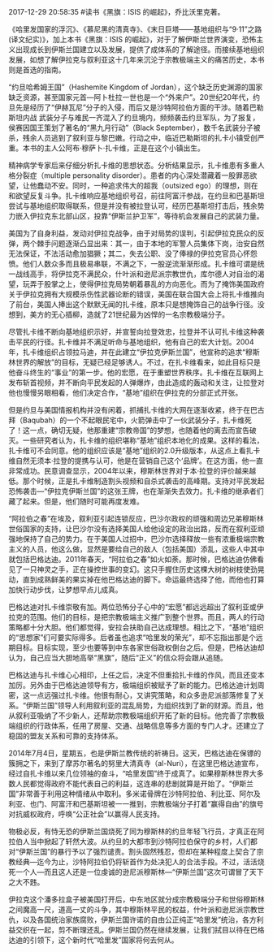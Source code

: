 2017-12-29 20:58:35
#读书《黑旗：ISIS 的崛起》，乔比沃里克著。

《哈里发国家的浮沉》、《慕尼黑的清真寺》、《末日巨塔——基地组织与“9·11”之路 (译文纪实)》，加上本书《黑旗：ISIS 的崛起》，对于了解伊斯兰世界演变，恐怖主义出现成长到伊斯兰国建立以及发展，提供了成体系的了解途径。而接续基地组织发展，如想了解伊拉克与叙利亚这十几年来沉沦于宗教极端主义的痛苦历史，本书则是首选的指南。

“约旦哈希姆王国”（Hashemite Kingdom of Jordan），这个缺乏历史渊源的国家缺乏资源，甚至国家元首—阿卜杜拉一世也是一个“外来户”。20世纪20年代，约旦先是经历了“伊赫瓦尼”分子的入侵，而后又是沙特阿拉伯方面的干涉。随着巴勒斯坦内战 武装分子与难民一齐混入了约旦境内，频频袭击约旦军队，为了报复，侯赛因国王策划了著名的“黑九月行动”（Black September），数千名武装分子被杀，残余人员逃到了叙利亚与黎巴嫩。行动之中，临近巴勒斯坦的扎卡小镇受创严重。本书的主人公阿布·穆萨卜·扎卡维，正是在这个小镇出生。

精神病学专家后来仔细分析扎卡维的思想状态。分析结果显示，扎卡维患有多重人格分裂症（multiple personality disorder）。患者的内心深处潜藏着一股罪恶欲望，让他蠢动不安。同时，一种追求伟大的超我（outsized ego）的理想，则在和欲望反复斗争。扎卡维响应基地组织号召，前往阿富汗参战，在约旦和巴基斯坦尝试与基地组织取得联系，但是并没有被拉登认可，经历巴基斯坦打击后，残余势力嵌入伊拉克东北部山区，投靠“伊斯兰护卫军”，等待机会发展自己的武装力量。

美国为了自身利益，发动对伊拉克战争，由于对局势的误判，引起伊拉克民众的反弹，两个棘手问题逐渐凸显出来：其一，由于本地的军警人员集体下岗，治安自然无法保证，不法活动愈加猖獗；其二，失去公职、没了俸禄的伊拉克官员心怀怨愤。他们人数众多而且极易串联，不满之下，一股逆流渐渐形成。扎卡维可谓是统一战线高手，将伊拉克不满民众，什叶派和逊尼派宗教世仇，库尔德人对自治的渴望，玩弄于股掌之上，使得伊拉克局势朝着暴乱的方向恶化。而为了掩饰美国政府关于伊拉克拥有大规模杀伤性武器论断的错误，美国在联合国大会上将扎卡维推向了前台，美国人捧出这个默默无闻的扎卡维，原本只是想掩饰自己的战争行径。没想到，美方的无心插柳，造就了21世纪最为凶悍的一名宗教极端分子。

尽管扎卡维不断向基地组织示好，并宣誓向拉登效忠，拉登并不认可扎卡维这种袭击平民的行径。扎卡维并不满足听命与基地组织，他有自己的宏大计划。2004年，扎卡维组织占领拉马迪，并在此建立“伊拉克伊斯兰国”，他宣称的追求“穆斯林世界的解放”的目标，无疑已经足够诱人。不过，在扎卡维看来，如此目标只是他奋斗终生的“事业”的第一步。他的宏愿，在于重塑世界秩序。扎卡维在互联网上发布斩首视频，并不断向平民发起的人弹爆炸，由此造成的轰动和关注，让拉登对他也慢慢另眼相看，他们决定合作，“基地”组织在伊拉克的分部正式开张。

但是约旦与美国情报机构并没有闲着，抓捕扎卡维的大网在逐渐收紧，终于在巴古拜（Baqubah）的一个不起眼民宅中，火箭弹击中了一伙武装分子，扎卡维死了！这一点，确切无疑，他那重建“宗教帝国”的梦想，也随着他的离去而宣告破灭。一些研究者认为，扎卡维的组织堪称“基地”组织本地化的成果。这样的看法，扎卡维可不会同意。他的组织应该是“基地”组织的2.0升级版本，从这点上看扎卡维自然无须本·拉登的提携与认可，他是在营销自己这个‘品牌’。在这方面，他一直非常成功。民意调查显示，2004年以来，穆斯林世界对于本·拉登的评价越来越低。那个时候，正是扎卡维制造割头视频和自杀式袭击的高峰期。支持对平民发起恐怖袭击—“伊拉克伊斯兰国”的这张王牌，也在渐渐失去效力。扎卡维的继承者们藏了起来。但是，他们随时可能再度发难。

“阿拉伯之春”在埃及，叙利亚引起连锁反应，巴沙尔政权的顽强和周边兄弟穆斯林世俗国家的支持，让巴沙尔没有选择美国人给他设定的政治出路，反而在叙利亚顽强地保持了自己的势力。在于美国人过招中，巴沙尔选择释放一些有浓重极端宗教主义的人员，他这么做，显然是要给自己的敌人（包括美国）添乱，这些人中其中就包括巴格达迪。2011年春天，“阿拉伯之春”如火如荼。那时候，巴格达迪仿佛看见了一只神灵之手，正在操控世事的变幻。这只手握住历史这棵大树的树枝使劲晃动，直到成熟鲜美的果实掉在他巴格达迪的脚下。命运最终选择了他，而他也打算加快行动步伐，让梦想早点儿成真。

巴格达迪对扎卡维崇敬有加。两位恐怖分子心中的“宏愿”都远远超出了叙利亚或伊拉克的范围。他们的目标，是把宗教极端主义推广到整个世界。而且，两人的行动策略都十分大胆。他们都觉得，安拉会扶助自己达成理想。相比之下，“基地”组织的“思想家”们可要实际得多。后者虽也追求“哈里发的荣光”，却不忘指出那是个远期目标。目标实现，至少也要等到中东各家世俗政权倒台之后。但是，巴格达迪却认为，自己应当大胆地高举“黑旗”，随后“正义”的信众将会跟从追随。

巴格达迪与扎卡维心心相印，上任之后，决定不但重拾扎卡维的作风，而且还变本加厉。另外由于巴格达迪领导有方，极端组织被赋予了新的能力。巴格达迪计划周密，这一点远强过扎卡维。他很有耐心，又讲究策略，和众多逊尼派部落修复了关系。“伊斯兰国”领导人利用叙利亚的混乱局势，为组织找到了新的财源。而且，他从叙利亚吸纳了不少新人，还帮助宗教极端组织开拓了新的目标。他完善了宗教极端组织的行政体系，任用了房屋、交通、战略信息等多方面的专门人才。还建立了稳固的盟友关系和可靠的支持体系。

2014年7月4日，星期五，也是伊斯兰教传统的祈祷日。这天，巴格达迪在保镖的簇拥之下，来到了摩苏尔著名的努里大清真寺（al-Nuri），在这里巴格达迪宣布，经过自扎卡维以来几位领袖的奋斗，“哈里发国”终于成真了。如果穆斯林世界大多数人民都觉得政府不能代表自己的利益，这连串的悲剧就算是开始了。“伊斯兰国”非常善于利用这种情绪从中取利。多米诺骨牌在沙特阿拉伯、利比亚、阿尔及利亚、也门、阿富汗和巴基斯坦被一一推到，宗教极端分子打着“赢得自由”的旗号对抗威权政府，呼唤“公正社会”以赢得人民支持。

物极必反，有恃无恐的伊斯兰国烧死了同为穆斯林的约旦年轻飞行员，才真正在阿拉伯人当中掀起了轩然大波。从约旦的大都市到沙特阿拉伯保守的乡村，人们都对“伊斯兰国”的暴行予以了强烈谴责。割头固然残忍，但却在某种程度上契合了宗教经典—迄今为止，沙特阿拉伯仍将斩首作为处决犯人的合法手段。不过，活活烧死一个人—而且这人还是一位虔诚的逊尼派穆斯林—“伊斯兰国”这次可谓冒了天下之大不韪。

伊拉克这个潘多拉盒子被美国打开后，中东地区就分成宗教极端分子和世俗穆斯林之间魔高一尺，道高一丈的斗争，其中穆斯林平民的权益，什叶派和逊尼派宗教世仇，以及各国统治家族腐败，伊斯兰国许诺的自由公正纯正“哈里发”统治，各方利益交织在一起，剪不断理还乱。伊斯兰国仍然在继续发展，让我们拭目以待在巴格达迪的引领下，这个新时代“哈里发”国家将何去何从。